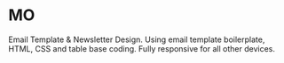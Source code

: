 # MO
Email Template &amp; Newsletter Design. Using email template boilerplate, HTML, CSS and table base coding. Fully responsive for all other devices.
